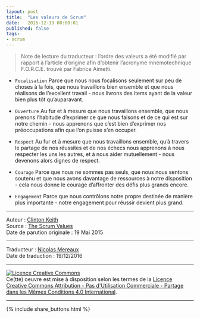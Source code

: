 ```yaml
---
layout: post
title:  "Les valeurs de Scrum"
date:   2016-12-19 00:00:01
published: false
tags: 
- scrum
---
```


> Note de lecture du traducteur : l’ordre des valeurs a été modifié par rapport à l’article d’origine afin d’obtenir l’acronyme mnémotechnique F.O.R.C.E. trouvé par Fabrice Aimetti.

* `Focalisation`  Parce que nous nous focalisons seulement sur peu de choses à la fois, que nous travaillons bien ensemble et que nous réalisons de l’excellent travail - nous livrons des items ayant de la valeur bien plus tôt qu’auparavant.

* `Ouverture`  Au fur et à mesure que nous travaillons ensemble, que nous prenons l’habitude d’exprimer ce que nous faisons et de ce qui est sur notre chemin - nous apprenons que c’est bien d’exprimer nos préoccupations afin que l’on puisse s’en occuper.

* `Respect`  Au fur et à mesure que nous travaillons ensemble, qu’à travers le partage de nos réussites et de nos échecs nous apprenons à nous respecter les uns les autres, et à nous aider mutuellement - nous devenons alors dignes de respect.

* `Courage`  Parce que nous ne sommes pas seuls, que nous nous sentons soutenu et que nous avons davantage de ressources à notre disposition - cela nous donne le courage d’affronter des défis plus grands encore.

* `Engagement`  Parce que nous contrôlons notre propre destinée de manière plus importante - notre engagement pour réussir devient plus grand.

---
Auteur : [Clinton Keith](http://clintonkeith.com/)  
Source : [The Scrum Values](http://blog.agilegamedevelopment.com/2015/05/the-scrum-values.html)  
Date de parution originale : 19 Mai 2015  

---
Traducteur : [Nicolas Mereaux](http://www.les-traducteurs-agiles.org/traducteurs/)  
Date de traduction : 19/12/2016  

---

<a rel="license" href="http://creativecommons.org/licenses/by-nc-sa/4.0/"><img alt="Licence Creative Commons" style="border-width:0" src="http://i.creativecommons.org/l/by-nc-sa/4.0/88x31.png" /></a><br />Ce(tte) oeuvre est mise à disposition selon les termes de la <a rel="license" href="http://creativecommons.org/licenses/by-nc-sa/4.0/">Licence Creative Commons Attribution - Pas d'Utilisation Commerciale - Partage dans les Mêmes Conditions 4.0 International</a>.

---

{% include share_buttons.html %}
